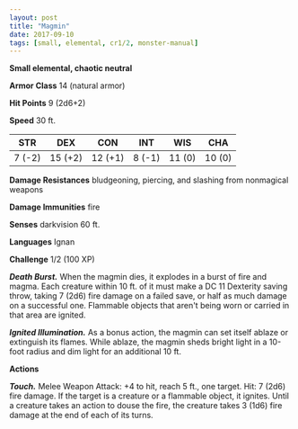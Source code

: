 ```yaml
---
layout: post
title: "Magmin"
date: 2017-09-10
tags: [small, elemental, cr1/2, monster-manual]
---
```


**Small elemental, chaotic neutral**

**Armor Class** 14 (natural armor)

**Hit Points** 9 (2d6+2)

**Speed** 30 ft.

|   STR   |   DEX   |   CON   |   INT   |   WIS   |   CHA   |
|:-----:|:-----:|:-----:|:-----:|:-----:|:-----:|
| 7 (-2) | 15 (+2) | 12 (+1) | 8 (-1) | 11 (0) | 10 (0) |

**Damage Resistances** bludgeoning, piercing, and slashing from nonmagical weapons

**Damage Immunities** fire

**Senses** darkvision 60 ft.

**Languages** Ignan

**Challenge** 1/2 (100 XP)

***Death Burst.*** When the magmin dies, it explodes in a burst of fire and magma. Each creature within 10 ft. of it must make a DC 11 Dexterity saving throw, taking 7 (2d6) fire damage on a failed save, or half as much damage on a successful one. Flammable objects that aren't being worn or carried in that area are ignited.

***Ignited Illumination.*** As a bonus action, the magmin can set itself ablaze or extinguish its flames. While ablaze, the magmin sheds bright light in a 10-foot radius and dim light for an additional 10 ft.

**Actions**

***Touch.*** Melee Weapon Attack: +4 to hit, reach 5 ft., one target. Hit: 7 (2d6) fire damage. If the target is a creature or a flammable object, it ignites. Until a creature takes an action to douse the fire, the creature takes 3 (1d6) fire damage at the end of each of its turns.

